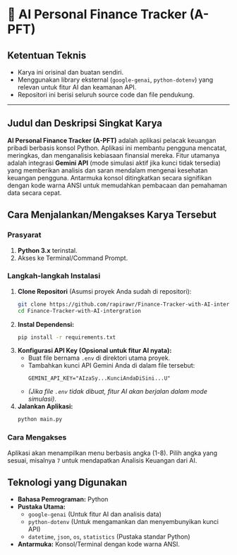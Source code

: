 # 🤖 AI Personal Finance Tracker (A-PFT)

## Ketentuan Teknis
* Karya ini orisinal dan buatan sendiri.
* Menggunakan library eksternal (`google-genai`, `python-dotenv`) yang relevan untuk fitur AI dan keamanan API.
* Repositori ini berisi seluruh source code dan file pendukung.

---

## Judul dan Deskripsi Singkat Karya

**AI Personal Finance Tracker (A-PFT)** adalah aplikasi pelacak keuangan pribadi berbasis konsol Python. Aplikasi ini membantu pengguna mencatat, meringkas, dan menganalisis kebiasaan finansial mereka. Fitur utamanya adalah integrasi **Gemini API** (mode simulasi aktif jika kunci tidak tersedia) yang memberikan analisis dan saran mendalam mengenai kesehatan keuangan pengguna. Antarmuka konsol ditingkatkan secara signifikan dengan kode warna ANSI untuk memudahkan pembacaan dan pemahaman data secara cepat.

## Cara Menjalankan/Mengakses Karya Tersebut

### Prasyarat
1.  **Python 3.x** terinstal.
2.  Akses ke Terminal/Command Prompt.

### Langkah-langkah Instalasi
1.  **Clone Repositori** (Asumsi proyek Anda sudah di repositori):
    ```bash
    git clone https://github.com/rapirawr/Finance-Tracker-with-AI-intergration.git
    cd Finance-Tracker-with-AI-intergration
    ```
2.  **Instal Dependensi:**
    ```bash
    pip install -r requirements.txt
    ```
3.  **Konfigurasi API Key (Opsional untuk fitur AI nyata):**
    * Buat file bernama `.env` di direktori utama proyek.
    * Tambahkan kunci API Gemini Anda di dalam file tersebut:
        ```
        GEMINI_API_KEY="AIzaSy...KunciAndaDiSini...U"
        ```
    * *(Jika file `.env` tidak dibuat, fitur AI akan berjalan dalam mode simulasi)*.
4.  **Jalankan Aplikasi:**
    ```bash
    python main.py
    ```

### Cara Mengakses
Aplikasi akan menampilkan menu berbasis angka (1-8). Pilih angka yang sesuai, misalnya `7` untuk mendapatkan Analisis Keuangan dari AI.

## Teknologi yang Digunakan

* **Bahasa Pemrograman:** Python
* **Pustaka Utama:**
    * `google-genai` (Untuk fitur AI dan analisis data)
    * `python-dotenv` (Untuk mengamankan dan menyembunyikan kunci API)
    * `datetime`, `json`, `os`, `statistics` (Pustaka standar Python)
* **Antarmuka:** Konsol/Terminal dengan kode warna ANSI.
